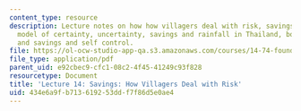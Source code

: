 ```yaml
---
content_type: resource
description: Lecture notes on how how villagers deal with risk, savings, a simple
  model of certainty, uncertainty, savings and rainfall in Thailand, borrowing constraints,
  and savings and self control.
file: https://ol-ocw-studio-app-qa.s3.amazonaws.com/courses/14-74-foundations-of-development-policy-spring-2009/434e6a9fb713619253ddf7f86d5e0ae4_MIT14_74s09_lec19.pdf
file_type: application/pdf
parent_uid: e92cbec9-cfc1-08c2-4f45-41249c93f828
resourcetype: Document
title: 'Lecture 14: Savings: How Villagers Deal with Risk'
uid: 434e6a9f-b713-6192-53dd-f7f86d5e0ae4
---
```

